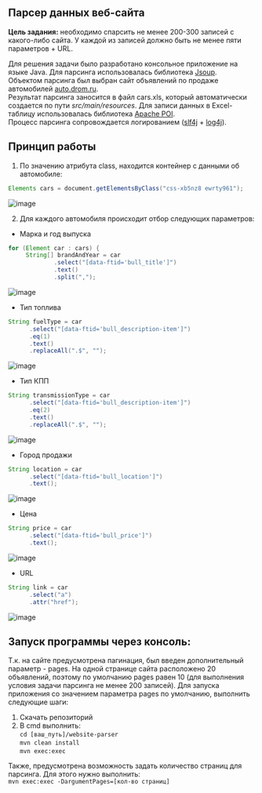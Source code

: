 ## Парсер данных веб-сайта  
**Цель задания:** необходимо спарсить не менее 200-300 записей с какого-либо сайта. У каждой из записей должно быть не менее пяти параметров + URL.

Для решения задачи было разработано консольное приложение на языке Java. Для парсинга использовалась библиотека [Jsoup](https://jsoup.org/apidocs/).    
Объектом парсинга был выбран сайт объявлений по продаже автомобилей [auto.drom.ru](https://auto.drom.ru).  
Результат парсинга заносится в файл cars.xls, который автоматически создается по пути *src/main/resources*. Для записи данных в Excel-таблицу использовалась библиотека [Apache POI](https://poi.apache.org/).  
Процесс парсинга сопровождается логированием ([slf4j](https://www.slf4j.org/) + [log4j](https://logging.apache.org/log4j/2.x/)).

## Принцип работы
1. По значению атрибута class, находится контейнер с данными об автомобиле: 
```java
Elements cars = document.getElementsByClass("css-xb5nz8 ewrty961");
```
![image](https://user-images.githubusercontent.com/90447198/200879772-5ab5e146-0725-4b58-916e-cb4e37dbe106.png)

2. Для каждого автомобиля происходит отбор следующих параметров:
- Марка и год выпуска
```java
for (Element car : cars) {
     String[] brandAndYear = car
             .select("[data-ftid='bull_title']")
             .text()
             .split(",");
```
![image](https://user-images.githubusercontent.com/90447198/200880000-45c31fb8-ca28-497d-a0ac-ea6aaf2abc6a.png)

- Тип топлива
```java
String fuelType = car
      .select("[data-ftid='bull_description-item']")
      .eq(1)
      .text()
      .replaceAll(".$", "");
```
![image](https://user-images.githubusercontent.com/90447198/200880158-1ec76c4f-9a8e-4f5d-9650-e6c26e7401b2.png)

- Тип КПП
```java
String transmissionType = car
      .select("[data-ftid='bull_description-item']")
      .eq(2)
      .text()
      .replaceAll(".$", "");
```
![image](https://user-images.githubusercontent.com/90447198/200880348-ad4676cc-54de-4d8e-97a7-2fa93de8b653.png)

- Город продажи
```java
String location = car
      .select("[data-ftid='bull_location']")
      .text();
```
![image](https://user-images.githubusercontent.com/90447198/200880607-c6c75dde-72ee-4818-910e-12a9b63558ad.png)

- Цена
```java
String price = car
      .select("[data-ftid='bull_price']")
      .text();
```
![image](https://user-images.githubusercontent.com/90447198/200880979-0d702d49-f2b5-4c7e-8875-8d0254b2b3d9.png)

- URL
```java
String link = car
      .select("a")
      .attr("href");
```
![image](https://user-images.githubusercontent.com/90447198/200879772-5ab5e146-0725-4b58-916e-cb4e37dbe106.png)

## Запуск программы через консоль:
Т.к. на сайте предусмотрена пагинация, был введен дополнительный параметр - pages. На одной странице сайта расположено 20 объявлений, поэтому по умолчанию pages равен 10 (для выполнения условия задачи парсинга не менее 200 записей). Для запуска приложения со значением параметра pages по умолчанию, выполнить следующие шаги:
1. Скачать репозиторий  
2. В cmd выполнить:  
```cd [ваш_путь]/website-parser```  
```mvn clean install```   
```mvn exec:exec```

Также, предусмотрена возможность задать количество страниц для парсинга. Для этого нужно выполнить:  
```mvn exec:exec -DargumentPages=[кол-во страниц]```
